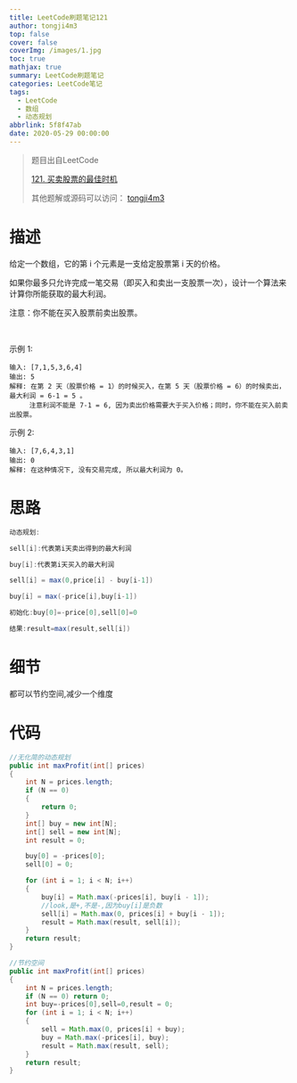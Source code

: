 ```yaml
---
title: LeetCode刷题笔记121
author: tongji4m3
top: false
cover: false
coverImg: /images/1.jpg
toc: true
mathjax: true
summary: LeetCode刷题笔记
categories: LeetCode笔记
tags:
  - LeetCode
  - 数组
  - 动态规划
abbrlink: 5f8f47ab
date: 2020-05-29 00:00:00
---
```


> 题目出自LeetCode
>
> [121. 买卖股票的最佳时机](https://leetcode-cn.com/problems/best-time-to-buy-and-sell-stock/)
>
>  其他题解或源码可以访问： [tongji4m3](https://github.com/tongji4m3/LeetCode)



# 描述

给定一个数组，它的第 i 个元素是一支给定股票第 i 天的价格。

如果你最多只允许完成一笔交易（即买入和卖出一支股票一次），设计一个算法来计算你所能获取的最大利润。

注意：你不能在买入股票前卖出股票。

 

示例 1:
```
输入: [7,1,5,3,6,4]
输出: 5
解释: 在第 2 天（股票价格 = 1）的时候买入，在第 5 天（股票价格 = 6）的时候卖出，最大利润 = 6-1 = 5 。
     注意利润不能是 7-1 = 6, 因为卖出价格需要大于买入价格；同时，你不能在买入前卖出股票。
```
示例 2:
```
输入: [7,6,4,3,1]
输出: 0
解释: 在这种情况下, 没有交易完成, 所以最大利润为 0。
```

# 思路





```java
动态规划:

sell[i]:代表第i天卖出得到的最大利润

buy[i]:代表第i天买入的最大利润

sell[i] = max(0,price[i] - buy[i-1])

buy[i] = max(-price[i],buy[i-1])

初始化:buy[0]=-price[0],sell[0]=0

结果:result=max(result,sell[i])
```



# 细节

都可以节约空间,减少一个维度


# 代码

```java
//无化简的动态规划
public int maxProfit(int[] prices)
{
    int N = prices.length;
    if (N == 0)
    {
        return 0;
    }
    int[] buy = new int[N];
    int[] sell = new int[N];
    int result = 0;

    buy[0] = -prices[0];
    sell[0] = 0;

    for (int i = 1; i < N; i++)
    {
        buy[i] = Math.max(-prices[i], buy[i - 1]);
        //look,是+,不是-,因为buy[i]是负数
        sell[i] = Math.max(0, prices[i] + buy[i - 1]);
        result = Math.max(result, sell[i]);
    }
    return result;
}

//节约空间
public int maxProfit(int[] prices)
{
    int N = prices.length;
    if (N == 0) return 0;
    int buy=-prices[0],sell=0,result = 0;
    for (int i = 1; i < N; i++)
    {
        sell = Math.max(0, prices[i] + buy);
        buy = Math.max(-prices[i], buy);
        result = Math.max(result, sell);
    }
    return result;
}
```

